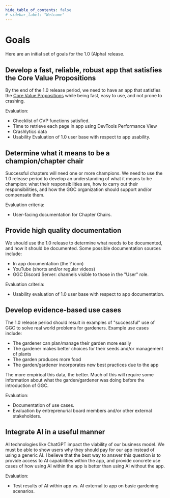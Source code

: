 ```yaml
---
hide_table_of_contents: false
# sidebar_label: "Welcome"
---
```


# Goals

Here are an initial set of goals for the 1.0 (Alpha) release.

## Develop a fast, reliable, robust app that satisfies the Core Value Propositions

By the end of the 1.0 release period, we need to have an app that satisfies the [Core Value Propositions](cvp#the-core-value-propositions) while being fast, easy to use, and not prone to crashing.

Evaluation:
* Checklist of CVP functions satisfied.
* Time to retrieve each page in app using DevTools Performance View 
* Crashlytics data 
* Usability Evaluation of 1.0 user base with respect to app usability.

## Determine what it means to be a champion/chapter chair

Successful chapters will need one or more champions. We need to use the 1.0 release period to develop an understanding of what it means to be champion: what their responsibilities are, how to carry out their responsibilities, and how the GGC organization should support and/or compensate them.

Evaluation criteria:
* User-facing documentation for Chapter Chairs. 

## Provide high quality documentation

We should use the 1.0 release to determine what needs to be documented, and how it should be documented. Some possible documentation sources include:
* In app documentation (the ? icon)
* YouTube (shorts and/or regular videos)
* GGC Discord Server: channels visible to those in the "User" role.

Evaluation criteria:
* Usability evaluation of 1.0 user base with respect to app documentation.

## Develop evidence-based use cases

The 1.0 release period should result in examples of "successful" use of GGC to solve real world problems for gardeners.  Example use cases include:

* The gardener can plan/manage their garden more easily
* The gardener makes better choices for their seeds and/or management of plants
* The garden produces more food
* The garden/gardener incorporates new best practices due to the app

The more empirical this data, the better.  Much of this will require some information about what the garden/gardener was doing before the introduction of GGC.

Evaluation:
* Documentation of use cases.
* Evaluation by entreprenurial board members and/or other external stakeholders.

## Integrate AI in a useful manner

AI technologies like ChatGPT impact the viability of our business model. We must be able to show users why they should pay for our app instead of using a generic AI. I believe that the best way to answer this question is to provide access to AI capabilities within the app, and provide concrete use cases of how using AI within the app is better than using AI without the app.

Evaluation:
* Test results of AI within app vs. AI external to app on basic gardening scenarios. 
